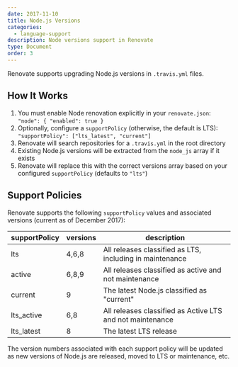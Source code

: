 ```yaml
---
date: 2017-11-10
title: Node.js Versions
categories:
  - language-support
description: Node versions support in Renovate
type: Document
order: 3
---
```


Renovate supports upgrading Node.js versions in `.travis.yml` files.

## How It Works

1.  You must enable Node renovation explicitly in your `renovate.json`: `"node": { "enabled": true }`
2.  Optionally, configure a `supportPolicy` (otherwise, the default is LTS): `"supportPolicy": ["lts_latest", "current"]`
3.  Renovate will search repositories for a `.travis.yml` in the root directory
4.  Existing Node.js versions will be extracted from the `node_js` array if it exists
5.  Renovate will replace this with the correct versions array based on your configured `supportPolicy` (defaults to `"lts"`)

## Support Policies

Renovate supports the following `supportPolicy` values and associated versions (current as of December 2017):

| supportPolicy | versions | description                                               |
| ------------- | -------- | --------------------------------------------------------- |
| lts           | 4,6,8    | All releases classified as LTS, including in maintenance  |
| active        | 6,8,9    | All releases classified as active and not maintenance     |
| current       | 9        | The latest Node.js classified as "current"                |
| lts_active    | 6,8      | All releases classified as Active LTS and not maintenance |
| lts_latest    | 8        | The latest LTS release                                    |

The version numbers associated with each support policy will be updated as new versions of Node.js are released, moved to LTS or maintenance, etc.
